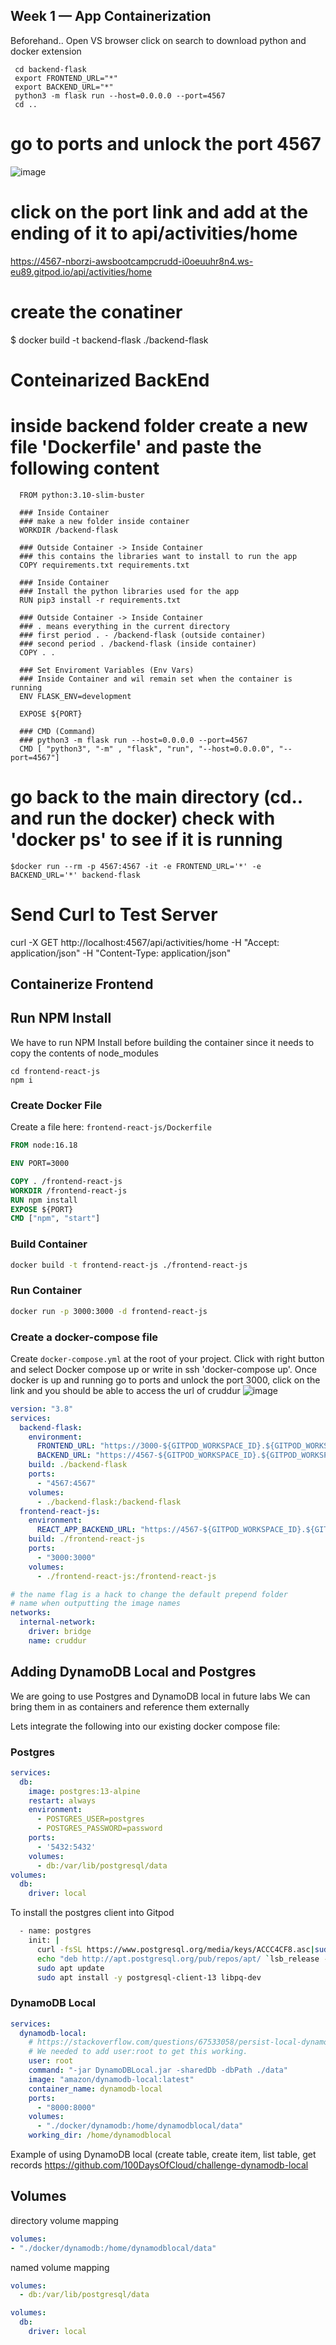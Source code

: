 ## Week 1 — App Containerization
Beforehand..
Open VS browser
click on search to download python and docker extension

     cd backend-flask
     export FRONTEND_URL="*"
     export BACKEND_URL="*"
     python3 -m flask run --host=0.0.0.0 --port=4567
     cd ..

# go to ports and unlock the port 4567
![image](https://user-images.githubusercontent.com/86881008/222914102-ac4649d6-f177-4024-af82-d6f514e8887d.png)

# click on the port link and add at the ending of it to api/activities/home
https://4567-nborzi-awsbootcampcrudd-i0oeuuhr8n4.ws-eu89.gitpod.io/api/activities/home
# create the conatiner 
  $ docker build -t  backend-flask ./backend-flask

# Conteinarized BackEnd 
# inside backend folder create a new file 'Dockerfile' and paste the following content 
      FROM python:3.10-slim-buster

      ### Inside Container
      ### make a new folder inside container
      WORKDIR /backend-flask

      ### Outside Container -> Inside Container
      ### this contains the libraries want to install to run the app
      COPY requirements.txt requirements.txt

      ### Inside Container
      ### Install the python libraries used for the app
      RUN pip3 install -r requirements.txt

      ### Outside Container -> Inside Container
      ### . means everything in the current directory
      ### first period . - /backend-flask (outside container)
      ### second period . /backend-flask (inside container)
      COPY . .

      ### Set Enviroment Variables (Env Vars)
      ### Inside Container and wil remain set when the container is running
      ENV FLASK_ENV=development

      EXPOSE ${PORT}

      ### CMD (Command)
      ### python3 -m flask run --host=0.0.0.0 --port=4567
      CMD [ "python3", "-m" , "flask", "run", "--host=0.0.0.0", "--port=4567"]


# go back to the main directory (cd.. and run the docker) check with 'docker ps' to see if it is running
    $docker run --rm -p 4567:4567 -it -e FRONTEND_URL='*' -e BACKEND_URL='*' backend-flask

# Send Curl to Test Server
curl -X GET http://localhost:4567/api/activities/home -H "Accept: application/json" -H "Content-Type: application/json"


## Containerize Frontend

## Run NPM Install

We have to run NPM Install before building the container since it needs to copy the contents of node_modules

```
cd frontend-react-js
npm i
```

### Create Docker File

Create a file here: `frontend-react-js/Dockerfile`

```dockerfile
FROM node:16.18

ENV PORT=3000

COPY . /frontend-react-js
WORKDIR /frontend-react-js
RUN npm install
EXPOSE ${PORT}
CMD ["npm", "start"]
```

### Build Container

```sh
docker build -t frontend-react-js ./frontend-react-js
```

### Run Container

```sh
docker run -p 3000:3000 -d frontend-react-js
```

### Create a docker-compose file

Create `docker-compose.yml` at the root of your project. Click with right button and select Docker compose up or write in ssh 'docker-compose up'. Once docker is up and running go to ports and unlock the port 3000, click on the link and you should be able to access the url of cruddur
![image](https://user-images.githubusercontent.com/86881008/222960081-28086096-99ba-49ae-9955-458a4467fbee.png)


```yaml
version: "3.8"
services:
  backend-flask:
    environment:
      FRONTEND_URL: "https://3000-${GITPOD_WORKSPACE_ID}.${GITPOD_WORKSPACE_CLUSTER_HOST}"
      BACKEND_URL: "https://4567-${GITPOD_WORKSPACE_ID}.${GITPOD_WORKSPACE_CLUSTER_HOST}"
    build: ./backend-flask
    ports:
      - "4567:4567"
    volumes:
      - ./backend-flask:/backend-flask
  frontend-react-js:
    environment:
      REACT_APP_BACKEND_URL: "https://4567-${GITPOD_WORKSPACE_ID}.${GITPOD_WORKSPACE_CLUSTER_HOST}"
    build: ./frontend-react-js
    ports:
      - "3000:3000"
    volumes:
      - ./frontend-react-js:/frontend-react-js

# the name flag is a hack to change the default prepend folder
# name when outputting the image names
networks: 
  internal-network:
    driver: bridge
    name: cruddur
```

## Adding DynamoDB Local and Postgres

We are going to use Postgres and DynamoDB local in future labs
We can bring them in as containers and reference them externally

Lets integrate the following into our existing docker compose file:

### Postgres

```yaml
services:
  db:
    image: postgres:13-alpine
    restart: always
    environment:
      - POSTGRES_USER=postgres
      - POSTGRES_PASSWORD=password
    ports:
      - '5432:5432'
    volumes: 
      - db:/var/lib/postgresql/data
volumes:
  db:
    driver: local
```

To install the postgres client into Gitpod

```sh
  - name: postgres
    init: |
      curl -fsSL https://www.postgresql.org/media/keys/ACCC4CF8.asc|sudo gpg --dearmor -o /etc/apt/trusted.gpg.d/postgresql.gpg
      echo "deb http://apt.postgresql.org/pub/repos/apt/ `lsb_release -cs`-pgdg main" |sudo tee  /etc/apt/sources.list.d/pgdg.list
      sudo apt update
      sudo apt install -y postgresql-client-13 libpq-dev
```

### DynamoDB Local

```yaml
services:
  dynamodb-local:
    # https://stackoverflow.com/questions/67533058/persist-local-dynamodb-data-in-volumes-lack-permission-unable-to-open-databa
    # We needed to add user:root to get this working.
    user: root
    command: "-jar DynamoDBLocal.jar -sharedDb -dbPath ./data"
    image: "amazon/dynamodb-local:latest"
    container_name: dynamodb-local
    ports:
      - "8000:8000"
    volumes:
      - "./docker/dynamodb:/home/dynamodblocal/data"
    working_dir: /home/dynamodblocal
```

Example of using DynamoDB local (create table, create item, list table, get records
https://github.com/100DaysOfCloud/challenge-dynamodb-local

## Volumes

directory volume mapping

```yaml
volumes: 
- "./docker/dynamodb:/home/dynamodblocal/data"
```

named volume mapping

```yaml
volumes: 
  - db:/var/lib/postgresql/data

volumes:
  db:
    driver: local
```
